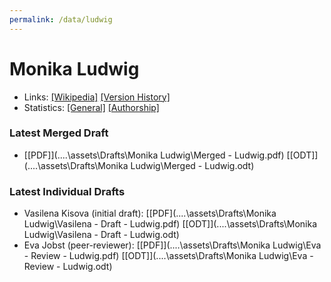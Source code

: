 ```yaml
---
permalink: /data/ludwig
---
```


# Monika Ludwig
- Links: [\[Wikipedia\]](https://de.wikipedia.org/wiki/Monika_Ludwig) [\[Version History\]](https://de.wikipedia.org/w/index.php?title=Monika_Ludwig&action=history)
- Statistics: [\[General\]](https://xtools.wmflabs.org/articleinfo/de.wikipedia.org/Monika%20Ludwig) [\[Authorship\]](https://xtools.wmflabs.org/authorship/de.wikipedia.org/Monika%20Ludwig/)

### Latest Merged Draft
- [\[PDF\]](..\..\assets\Drafts\Monika Ludwig\Merged - Ludwig.pdf) [\[ODT\]](..\..\assets\Drafts\Monika Ludwig\Merged - Ludwig.odt)

### Latest Individual Drafts
- Vasilena Kisova (initial draft): [\[PDF\](..\..\assets\Drafts\Monika Ludwig\Vasilena - Draft - Ludwig.pdf) [\[ODT\]](..\..\assets\Drafts\Monika Ludwig\Vasilena - Draft - Ludwig.odt)
- Eva Jobst (peer-reviewer): [\[PDF\]](..\..\assets\Drafts\Monika Ludwig\Eva - Review - Ludwig.pdf) [\[ODT\]](..\..\assets\Drafts\Monika Ludwig\Eva - Review - Ludwig.odt)
